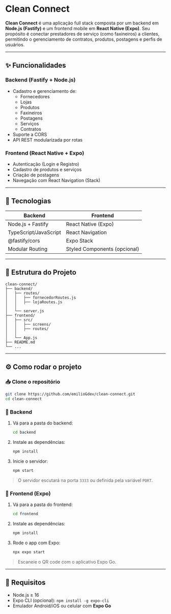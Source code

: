 # Clean Connect

**Clean Connect** é uma aplicação full stack composta por um backend em **Node.js (Fastify)** e um frontend mobile em **React Native (Expo)**. Seu propósito é conectar prestadores de serviço (como faxineiros) a clientes, permitindo o gerenciamento de contratos, produtos, postagens e perfis de usuários.

---

## ✨ Funcionalidades

### Backend (Fastify + Node.js)
- Cadastro e gerenciamento de:
  - Fornecedores
  - Lojas
  - Produtos
  - Faxineiros
  - Postagens
  - Serviços
  - Contratos
- Suporte a CORS
- API REST modularizada por rotas

### Frontend (React Native + Expo)
- Autenticação (Login e Registro)
- Cadastro de produtos e serviços
- Criação de postagens
- Navegação com React Navigation (Stack)

---

## 🚀 Tecnologias

| Backend | Frontend |
|--------|---------|
| Node.js + Fastify | React Native (Expo) |
| TypeScript/JavaScript | React Navigation |
| @fastify/cors | Expo Stack |
| Modular Routing | Styled Components (opcional) |

---

## 📂 Estrutura do Projeto

```
clean-connect/
├── backend/
│   ├── routes/
│   │   ├── fornecedorRoutes.js
│   │   ├── lojaRoutes.js
│   │  
│   └── server.js
├── frontend/
│   ├── src/
│   │   ├── screens/
│   │   ├── routes/
│   │
│   └── App.js
├── README.md
└── ...
```

---

## ⚙️ Como rodar o projeto

### 📥 Clone o repositório

```bash
git clone https://github.com/emilioGdev/clean-connect.git
cd clean-connect
```

### 🔧 Backend

1. Vá para a pasta do backend:
   ```bash
   cd backend
   ```
2. Instale as dependências:
   ```bash
   npm install
   ```
3. Inicie o servidor:
   ```bash
   npm start
   ```

> O servidor escutará na porta `3333` ou definida pela variável `PORT`.

### 📱 Frontend (Expo)

1. Vá para a pasta do frontend:
   ```bash
   cd frontend
   ```
2. Instale as dependências:
   ```bash
   npm install
   ```
3. Rode o app com Expo:
   ```bash
   npx expo start
   ```

> Escaneie o QR code com o aplicativo Expo Go.

---

## 📌 Requisitos

- Node.js ≥ 16
- Expo CLI (opcional): `npm install -g expo-cli`
- Emulador Android/iOS ou celular com **Expo Go**
